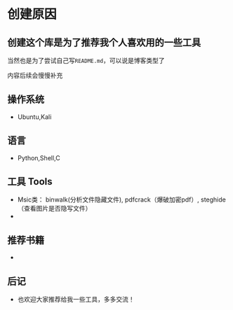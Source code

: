 创建原因
====
创建这个库是为了推荐我个人喜欢用的一些工具
----
当然也是为了尝试自己写`README.md`，可以说是博客类型了

内容后续会慢慢补充

## 操作系统 
   * Ubuntu,Kali
## 语言 
   * Python,Shell,C

## 工具 Tools 
   * Msic类： binwalk(分析文件隐藏文件), pdfcrack（爆破加密pdf）, steghide（查看图片是否隐写文件）
   * 
## 推荐书籍  
   - 
## 后记 
   * 也欢迎大家推荐给我一些工具，多多交流！
